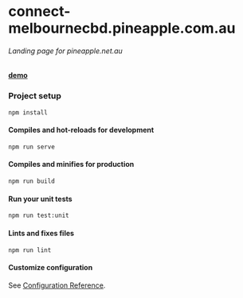 # connect-melbournecbd.pineapple.com.au

###### Landing page for pineapple.net.au

[**demo**](https://garevna.github.io/connect-melbournecbd.pineapple.com.au)

### Project setup
```
npm install
```

#### Compiles and hot-reloads for development
```
npm run serve
```

#### Compiles and minifies for production
```
npm run build
```

#### Run your unit tests
```
npm run test:unit
```

#### Lints and fixes files
```
npm run lint
```

#### Customize configuration
See [Configuration Reference](https://cli.vuejs.org/config/).

